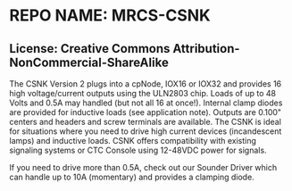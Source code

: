 # REPO NAME: MRCS-CSNK
## License: Creative Commons Attribution-NonCommercial-ShareAlike

The CSNK Version 2 plugs into a cpNode, IOX16 or IOX32 and provides 16 high voltage/current outputs using the ULN2803 chip.  Loads of up to 48 Volts and 0.5A may 
handled (but not all 16 at once!).  Internal clamp diodes are provided for inductive loads (see application note).  Outputs are 0.100" centers and headers and screw
terminals are available.  The CSNK is ideal for situations where you need to drive high current devices (incandescent lamps) and inductive loads.  CSNK offers
compatibility with existing signaling systems or CTC Console using 12-48VDC power for signals.

If you need to drive more than 0.5A, check out our Sounder Driver which can handle up to 10A (momentary) and provides a clamping diode.
